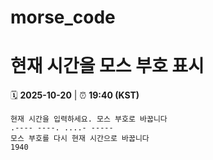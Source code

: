 # morse_code
# 현재 시간을 모스 부호 표시
<!-- MORSE_TIME_START -->
🗓️ **2025-10-20** | ⏰ **19:40 (KST)**

```
현재 시간을 입력하세요. 모스 부호로 바꿉니다
.---- ----. ....- -----
모스 부호를 다시 현재 시간으로 바꿉니다
1940
```
<!-- MORSE_TIME_END -->
